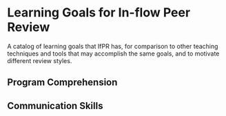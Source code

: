 # Learning Goals for In-flow Peer Review

A catalog of learning goals that IfPR has, for comparison to other teaching
techniques and tools that may accomplish the same goals, and to motivate
different review styles.

## Program Comprehension

## Communication Skills

## 
